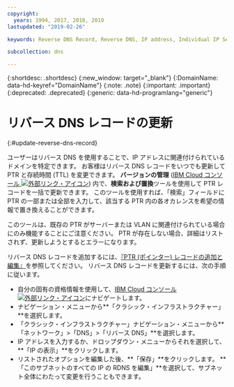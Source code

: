 ```yaml
---
copyright:
  years: 1994, 2017, 2018, 2019
lastupdated: "2019-02-26"

keywords: Reverse DNS Record, Reverse DNS, IP address, Individual IP Select

subcollection: dns

---
```


{:shortdesc: .shortdesc}
{:new_window: target="_blank"}
{:DomainName: data-hd-keyref="DomainName"}
{:note: .note}
{:important: .important}
{:deprecated: .deprecated}
{:generic: data-hd-programlang="generic"}

# リバース DNS レコードの更新
{:#update-reverse-dns-record}

ユーザーはリバース DNS を使用することで、IP アドレスに関連付けられているドメインを特定できます。 お客様はリバース DNS レコードをいつでも更新して PTR と存続時間 (TTL) を変更できます。 **バージョンの管理** ([IBM Cloud コンソール ![外部リンク・アイコン](../../icons/launch-glyph.svg "外部リンク・アイコン")](https://{DomainName}/)) 内で、**検索および置換**ツールを使用して PTR レコードを一括で更新できます。 このツールを使用すれば、「検索」フィールドに PTR の一部または全部を入力して、該当する PTR 内の各オカレンスを希望の情報で置き換えることができます。 

このツールは、既存の PTR がサーバーまたは VLAN に関連付けられている場合にのみ機能することにご注意ください。 PTR が存在しない場合、詳細はリストされず、更新しようとするとエラーになります。 

リバース DNS レコードを追加するには、[『PTR (ポインター) レコードの追加と編集』](/docs/infrastructure/dns?topic=dns-add-or-edit-a-ptr-pointer-record)を参照してください。 リバース DNS レコードを更新するには、次の手順に従います。

 * 自分の固有の資格情報を使用して、[IBM Cloud コンソール ![外部リンク・アイコン](../../icons/launch-glyph.svg "外部リンク・アイコン")](https://{DomainName}/)にナビゲートします。
 * ナビゲーション・メニューから**「クラシック・インフラストラクチャー」**を選択します。
 * 「クラシック・インフラストラクチャー」ナビゲーション・メニューから**「ネットワーク」>「DNS」>「リバース DNS」**を選択します。
 * IP アドレスを入力するか、ドロップダウン・メニューからそれを選択して、**「IP の表示」**をクリックします。
 * リストされたオプションを編集した後、**「保存」**をクリックします。 **「このサブネットのすべての IP の RDNS を編集」**を選択して、サブネット全体にわたって変更を行うこともできます。 
 


